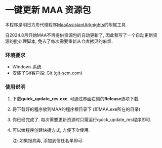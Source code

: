 # 一键更新 MAA 资源包

本程序是明日方舟代理程序[MaaAssistantArknights](https://github.com/MaaAssistantArknights/MaaAssistantArknights)的附属工具.

自2024.8月开始MAA不再提供资源包的自动更新了, 因此我写了一个自动更新资源的批处理脚本, 免去了每次需要重新从仓库拷贝的麻烦.



### 环境要求

- Windows 系统
- 安装了Git客户端: [Git (git-scm.com)](https://git-scm.com/)



### 使用说明

1. 下载**quick_update_res.exe**, 可通过界面右侧的**Release**选项下载.
2. 将下载好的程序放到MAA的程序根目录下 (即MAA.exe所在的目录)
3. 你已经完成了. 每次需要更新资源时只需运行quick_update_res程序即可.
4. 可以给程序创建快捷方式, 方便下次使用.

   注: 如果报病毒, 添加到信任名单即可.
